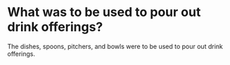 # What was to be used to pour out drink offerings?

The dishes, spoons, pitchers, and bowls were to be used to pour out drink offerings.
